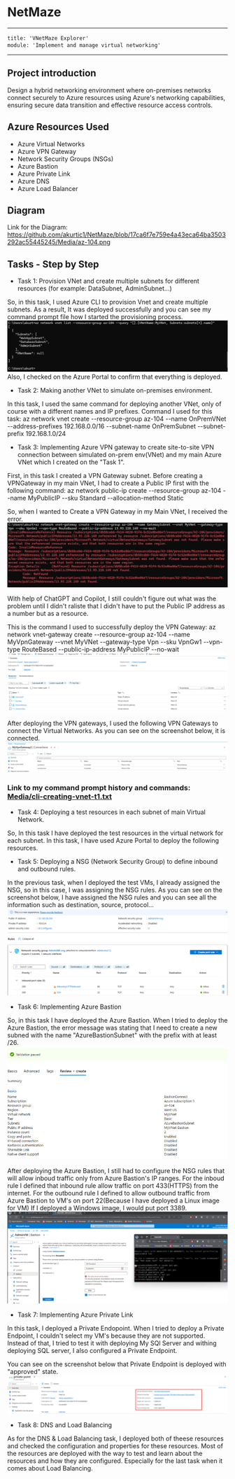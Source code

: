 # NetMaze
---
    title: 'VNetMaze Explorer'
    module: 'Implement and manage virtual networking'
---
## Project introduction
Design a hybrid networking environment where on-premises networks connect securely to Azure resources using Azure's networking capabilities, 
ensuring secure data transition and effective resource access controls.

## Azure Resources Used
+ Azure Virtual Networks
+ Azure VPN Gateway
+ Network Security Groups (NSGs)
+ Azure Bastion
+ Azure Private Link
+ Azure DNS
+ Azure Load Balancer

## Diagram
Link for the Diagram: https://github.com/akurtic1/NetMaze/blob/17ca6f7e759e4a43eca64ba3503292ac55445245/Media/az-104.png

## Tasks - Step by Step

+ Task 1: Provision VNet and create multiple subnets for different resources (for example: DataSubnet, AdminSubnet...)

So, in this task, I used Azure CLI to provision Vnet and create multiple subnets.
As a result, It was deployed successfully and you can see my command prompt file how I started the provisioning process.
![Command Prompt of the first task](./Media/deployment-done-t1-cli.png)
Also, I checked on the Azure Portal to confirm that everything is deployed.

+ Task 2: Making another VNet to simulate on-premises environment.

In this task, I used the same command for deploying another VNet, only of course with a different names and IP prefixes.
Command I used for this task: az network vnet create --resource-group az-104 --name OnPremVNet --address-prefixes 192.168.0.0/16 --subnet-name OnPremSubnet --subnet-prefix 192.168.1.0/24

+ Task 3: Implementing Azure VPN gateway to create site-to-site VPN connection between simulated on-prem env(VNet) and my main Azure VNet which
I created on the "Task 1".

First, in this task I created a VPN Gateway subnet. Before creating a VPNGateway in my main VNet, I had to create
a Public IP first with the following command: az network public-ip create --resource-group az-104 --name MyPublicIP --sku Standard --allocation-method Static

So, when I wanted to Create a VPN Gateway in my Main VNet, I received the error.
![Screenshot of the Error in Task 3](./Media/task3-error-vpn-gateway.png)

With help of ChatGPT and Copilot, I still couldn't figure out what was the problem until I 
didn't raliste that I didn't have to put the Public IP address as a number but as a resource.

This is the command I used to successfully deploy the VPN Gateway: 
az network vnet-gateway create --resource-group az-104 --name MyVpnGateway --vnet MyVNet --gateway-type Vpn --sku VpnGw1 --vpn-type RouteBased --public-ip-address MyPublicIP --no-wait
![Screenshot of the Deployment in Task 4](./Media/task3-deployed-vpn-gateway.png)

After deploying the VPN gateways, I used the following VPN Gateways to connect the Virtual Networks.
As you can see on the screenshot below, it is connected.
![SConnected Vnet-to-Vnet](./Media/connected-vnet-to-vnet.png)

### Link to my command prompt history and commands: [Media/cli-creating-vnet-t1.txt](https://github.com/akurtic1/NetMaze/blob/17ca6f7e759e4a43eca64ba3503292ac55445245/Media/cli-creating-vnet-t1.txt)

+ Task 4: Deploying a test resources in each subnet of main Virtual Network.

So, In this task I have deployed the test resources in the virtual network for each subnet.
In this task, I have used Azure Portal to deploy the following resources.

+ Task 5: Deploying a NSG (Network Security Group) to define inbound and outbound rules.

In the previous task, when I deployed the test VMs, I already assigned the NSG, so 
in this case, I was assigning the NSG rules. As you can see on the screenshot below,
I have assigned the NSG rules and you can see all the information such as destination, source, protocol...
![Network Security Group Rules](./Media/nsg-deploy-task5.png)

+ Task 6: Implementing Azure Bastion

So, in this task I have deployed the Azure Bastion. When I tried to deploy the Azure Bastion,
the error message was stating that I need to create a new subned with the name "AzureBastionSubnet" with the prefix with at least /26.
![Deploying Azure Bastion - Properties](./Media/bastion-deployment.png)

After deploying the Azure Bastion, I still had to configure the NSG rules that will allow inboud traffic
only from Azure Bastion's IP ranges. For the inboud rule I defined that inbound rule allow traffic on port 433(HTTPS) from the internet.
For the outbound rule I defined to allow outbound traffic from Azure Bastion to VM's on port 22(Because I have deployed a Linux image for VM)
If I deployed a Windows image, I would put port 3389.
![Bastion Connect - LinuxVM](./Media/bastion-connecting.png)

+ Task 7: Implementing Azure Private Link

In this task, I deployed a Private Endopoint. When I tried to deploy a Private Endpoint, I couldn't select my
VM's because they are not supported. Instead of that, I tried to test it with deploying My SQl Server and
withing deploying SQL server, I also configured a Private Endpoint.

You can see on the screenshot below that Private Endpoint is deployed with "approved" state.
![Private Endpoint - Deployment](./Media/private-endpoint.png)

+ Task 8: DNS and Load Balancing

As for the DNS & Load Balancing task, I deployed both of theese resources and checked the configuration and properties for these resources.
Most of the resources are deployed with the way to test and learn about the resources and how they are configured. Especially for the last
task when it comes about Load Balancing.
